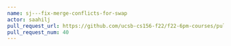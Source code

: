 ```yaml
---
name: sj---fix-merge-conflicts-for-swap
actor: saahilj
pull_request_url: https://github.com/ucsb-cs156-f22/f22-6pm-courses/pull/40
pull_request_num: 40
---
```

